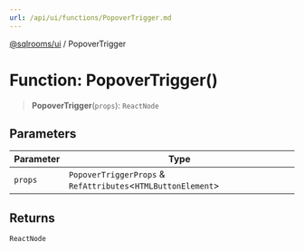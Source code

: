 ```yaml
---
url: /api/ui/functions/PopoverTrigger.md
---
```

[@sqlrooms/ui](../index.md) / PopoverTrigger

# Function: PopoverTrigger()

> **PopoverTrigger**(`props`): `ReactNode`

## Parameters

| Parameter | Type |
| ------ | ------ |
| `props` | `PopoverTriggerProps` & `RefAttributes`<`HTMLButtonElement`> |

## Returns

`ReactNode`
